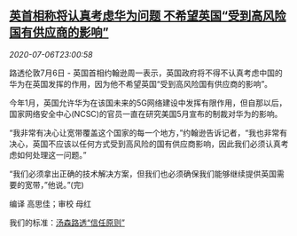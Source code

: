 <!--1594077796000-->
[英首相称将认真考虑华为问题 不希望英国“受到高风险国有供应商的影响”](https://cn.reuters.com/article/boris-johnsonhuawei-0706-mon-idCNKBS2472ZI)
------

<div><i>2020-07-06T23:00:58</i></div><div class="StandardArticleBody_body"><p>路透伦敦7月6日 - 英国首相约翰逊周一表示，英国政府将不得不认真考虑中国的华为在英国发挥的作用，因为他不希望英国“受到高风险国有供应商的影响”。 </p><p>今年1月，英国允许华为在该国未来的5G网络建设中发挥有限作用，但自那以后，国家网络安全中心(NCSC)的官员一直在研究美国5月宣布的制裁对华为的影响。 </p><p>“我非常有决心让宽带覆盖这个国家的每一个地方，”约翰逊告诉记者，“我也非常有决心，英国不应该以任何方式受到高风险的国有供应商影响，因此我们必须认真考虑如何处理这一问题。” </p><p>“我们必须拿出正确的技术解决方案，但我们也必须确保我们能够继续提供英国需要的宽带，”他说。”(完) </p><div class="Attribution_container"><div class="Attribution_attribution"><p class="Attribution_content">编译 高思佳；审校 母红 </p></div></div><div class="StandardArticleBody_trustBadgeContainer"><span class="StandardArticleBody_trustBadgeTitle">我们的标准：</span><span class="trustBadgeUrl"><a href="https://www.thomsonreuters.cn/content/dam/openweb/documents/pdf/china/brochures/about-us-1.pdf">汤森路透“信任原则”</a></span></div></div>
